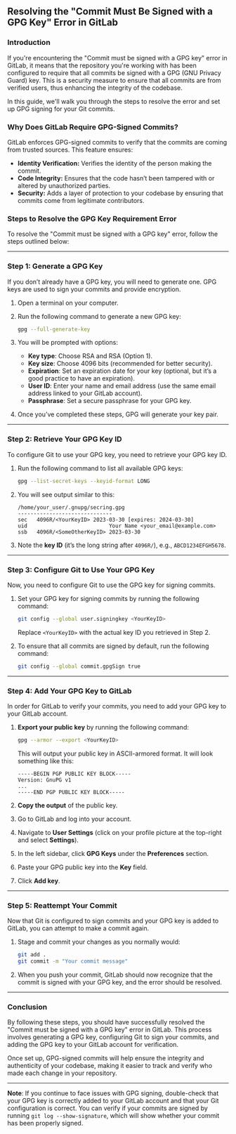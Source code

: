 
## **Resolving the "Commit Must Be Signed with a GPG Key" Error in GitLab**

### **Introduction**
If you're encountering the "Commit must be signed with a GPG key" error in GitLab, it means that the repository you're working with has been configured to require that all commits be signed with a GPG (GNU Privacy Guard) key. This is a security measure to ensure that all commits are from verified users, thus enhancing the integrity of the codebase.

In this guide, we'll walk you through the steps to resolve the error and set up GPG signing for your Git commits.

### **Why Does GitLab Require GPG-Signed Commits?**

GitLab enforces GPG-signed commits to verify that the commits are coming from trusted sources. This feature ensures:
- **Identity Verification:** Verifies the identity of the person making the commit.
- **Code Integrity:** Ensures that the code hasn’t been tampered with or altered by unauthorized parties.
- **Security:** Adds a layer of protection to your codebase by ensuring that commits come from legitimate contributors.

### **Steps to Resolve the GPG Key Requirement Error**

To resolve the "Commit must be signed with a GPG key" error, follow the steps outlined below:

---

### **Step 1: Generate a GPG Key**
If you don’t already have a GPG key, you will need to generate one. GPG keys are used to sign your commits and provide encryption. 

1. Open a terminal on your computer.
2. Run the following command to generate a new GPG key:
   ```bash
   gpg --full-generate-key
   ```
3. You will be prompted with options:
   - **Key type**: Choose RSA and RSA (Option 1).
   - **Key size**: Choose 4096 bits (recommended for better security).
   - **Expiration**: Set an expiration date for your key (optional, but it’s a good practice to have an expiration).
   - **User ID**: Enter your name and email address (use the same email address linked to your GitLab account).
   - **Passphrase**: Set a secure passphrase for your GPG key.

4. Once you’ve completed these steps, GPG will generate your key pair.

---

### **Step 2: Retrieve Your GPG Key ID**
To configure Git to use your GPG key, you need to retrieve your GPG key ID.

1. Run the following command to list all available GPG keys:
   ```bash
   gpg --list-secret-keys --keyid-format LONG
   ```
2. You will see output similar to this:
   ```
   /home/your_user/.gnupg/secring.gpg
   ------------------------------
   sec   4096R/<YourKeyID> 2023-03-30 [expires: 2024-03-30]
   uid                          Your Name <your_email@example.com>
   ssb   4096R/<SomeOtherKeyID> 2023-03-30
   ```
3. Note the **key ID** (it’s the long string after `4096R/`), e.g., `ABCD1234EFGH5678`.

---

### **Step 3: Configure Git to Use Your GPG Key**
Now, you need to configure Git to use the GPG key for signing commits.

1. Set your GPG key for signing commits by running the following command:
   ```bash
   git config --global user.signingkey <YourKeyID>
   ```
   Replace `<YourKeyID>` with the actual key ID you retrieved in Step 2.

2. To ensure that all commits are signed by default, run the following command:
   ```bash
   git config --global commit.gpgSign true
   ```

---

### **Step 4: Add Your GPG Key to GitLab**
In order for GitLab to verify your commits, you need to add your GPG key to your GitLab account.

1. **Export your public key** by running the following command:
   ```bash
   gpg --armor --export <YourKeyID>
   ```
   This will output your public key in ASCII-armored format. It will look something like this:
   ```
   -----BEGIN PGP PUBLIC KEY BLOCK-----
   Version: GnuPG v1
   ...
   -----END PGP PUBLIC KEY BLOCK-----
   ```

2. **Copy the output** of the public key.
3. Go to GitLab and log into your account.
4. Navigate to **User Settings** (click on your profile picture at the top-right and select **Settings**).
5. In the left sidebar, click **GPG Keys** under the **Preferences** section.
6. Paste your GPG public key into the **Key** field.
7. Click **Add key**.

---

### **Step 5: Reattempt Your Commit**
Now that Git is configured to sign commits and your GPG key is added to GitLab, you can attempt to make a commit again.

1. Stage and commit your changes as you normally would:
   ```bash
   git add .
   git commit -m "Your commit message"
   ```
   
2. When you push your commit, GitLab should now recognize that the commit is signed with your GPG key, and the error should be resolved.

---

### **Conclusion**
By following these steps, you should have successfully resolved the "Commit must be signed with a GPG key" error in GitLab. This process involves generating a GPG key, configuring Git to sign your commits, and adding the GPG key to your GitLab account for verification.

Once set up, GPG-signed commits will help ensure the integrity and authenticity of your codebase, making it easier to track and verify who made each change in your repository.

---

**Note**: If you continue to face issues with GPG signing, double-check that your GPG key is correctly added to your GitLab account and that your Git configuration is correct. You can verify if your commits are signed by running `git log --show-signature`, which will show whether your commit has been properly signed.
